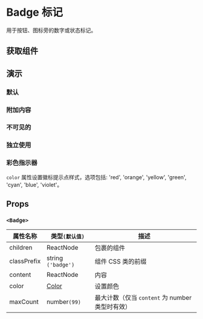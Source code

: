 # Badge 标记

用于按钮、图标旁的数字或状态标记。

## 获取组件

<!--{include:<import-guide>}-->

## 演示

### 默认

<!--{include:`basic.md`}-->

### 附加内容

<!--{include:`content.md`}-->

### 不可见的

<!--{include:`invisible.md`}-->

### 独立使用

<!--{include:`independent.md`}-->

### 彩色指示器

`color` 属性设置徽标提示点样式，选项包括: 'red', 'orange', 'yellow', 'green', 'cyan', 'blue', 'violet'。

<!--{include:`color.md`}-->

## Props

### `<Badge>`

| 属性名称    | 类型`(默认值)`               | 描述                                            |
| ----------- | ---------------------------- | ----------------------------------------------- |
| children    | ReactNode                    | 包裹的组件                                      |
| classPrefix | string `('badge')`           | 组件 CSS 类的前缀                               |
| content     | ReactNode                    | 内容                                            |
| color       | [Color](#code-ts-color-code) | 设置颜色                                        |
| maxCount    | number`(99)`                 | 最大计数（仅当 `content` 为 number 类型时有效） |

<!--{include:(_common/types/color.md)}-->
